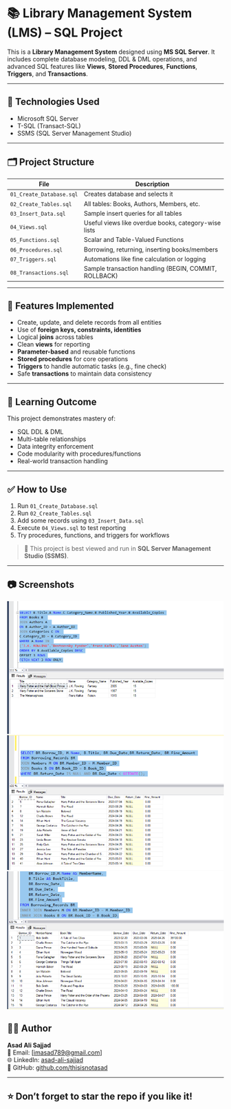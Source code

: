 # 📚 Library Management System (LMS) – SQL Project

This is a **Library Management System** designed using **MS SQL Server**. It includes complete database modeling, DDL & DML operations, and advanced SQL features like **Views**, **Stored Procedures**, **Functions**, **Triggers**, and **Transactions**.

---

## 🔧 Technologies Used
- Microsoft SQL Server
- T-SQL (Transact-SQL)
- SSMS (SQL Server Management Studio)

---


## 🗂️ Project Structure

| File | Description |
|------|-------------|
| `01_Create_Database.sql` | Creates database and selects it |
| `02_Create_Tables.sql` | All tables: Books, Authors, Members, etc. |
| `03_Insert_Data.sql` | Sample insert queries for all tables |
| `04_Views.sql` | Useful views like overdue books, category-wise lists |
| `05_Functions.sql` | Scalar and Table-Valued Functions |
| `06_Procedures.sql` | Borrowing, returning, inserting books/members |
| `07_Triggers.sql` | Automations like fine calculation or logging |
| `08_Transactions.sql` | Sample transaction handling (BEGIN, COMMIT, ROLLBACK) |

---

## 📌 Features Implemented

- Create, update, and delete records from all entities
- Use of **foreign keys, constraints, identities**
- Logical **joins** across tables
- Clean **views** for reporting
- **Parameter-based** and reusable functions
- **Stored procedures** for core operations
- **Triggers** to handle automatic tasks (e.g., fine check)
- Safe **transactions** to maintain data consistency

---

## 🧠 Learning Outcome

This project demonstrates mastery of:
- SQL DDL & DML
- Multi-table relationships
- Data integrity enforcement
- Code modularity with procedures/functions
- Real-world transaction handling

---

## ✅ How to Use

1. Run `01_Create_Database.sql`
2. Run `02_Create_Tables.sql`
3. Add some records using `03_Insert_Data.sql`
4. Execute `04_Views.sql` to test reporting
5. Try procedures, functions, and triggers for workflows

> 📌 This project is best viewed and run in **SQL Server Management Studio (SSMS)**.

---

## 📷 Screenshots 
![Project Screenshot](./LMS-SQL-Project/images/image.png)
![Project Screenshot](./LMS-SQL-Project/images/image-2.png)
![Project Screenshot](./LMS-SQL-Project/images/image-3.png)
## 🙋‍♂️ Author

**Asad Ali Sajjad**  
📧 Email: [imasad789@gmail.com]  
🌐 LinkedIn: [asad-ali-sajjad](https://www.linkedin.com/in/asad-ali-sajjad)  
🐙 GitHub: [github.com/thisisnotasad](https://github.com/thisisnotasad)

---

## ⭐️ Don’t forget to star the repo if you like it!
